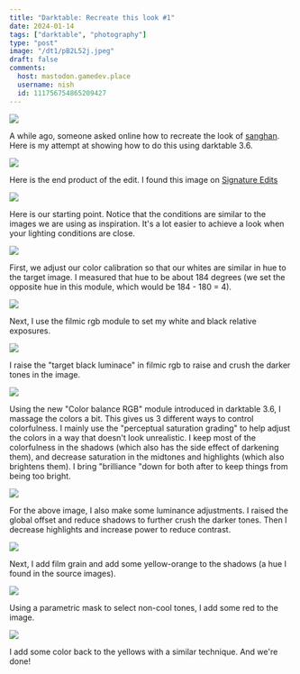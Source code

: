 ```yaml
---
title: "Darktable: Recreate this look #1"
date: 2024-01-14
tags: ["darktable", "photography"]
type: "post"
image: "/dt1/pB2L52j.jpeg"
draft: false
comments:
  host: mastodon.gamedev.place
  username: nish
  id: 111756754865209427
---
```


![](/dt1/Dqo7xDO.jpeg)

A while ago, someone asked online how to recreate the look of [sanghan](https://www.instagram.com/sanghan_).
Here is my attempt at showing how to do this using darktable 3.6.

![](/dt1/pB2L52j.jpeg)

Here is the end product of the edit. I found this image on [Signature Edits](https://www.signatureedits.com/free-raw-photos/)

![](/dt1/EBhTfXv.jpeg)

Here is our starting point. Notice that the conditions are similar to the images we are using as inspiration. It's a lot easier to achieve a look when your lighting conditions are close.

![](/dt1/cfWb4yk.jpeg)

First, we adjust our color calibration so that our whites are similar in hue to the target image. I measured that hue to be about 184 degrees (we set the opposite hue in this module, which would be 184 - 180 = 4).

![](/dt1/q1ZNoeS.jpeg)

Next, I use the filmic rgb module to set my white and black relative exposures.

![](/dt1/fFxijvG.jpeg)

I raise the "target black luminace" in filmic rgb to raise and crush the darker tones in the image.

![](/dt1/nczOcVR.jpeg)

Using the new "Color balance RGB" module introduced in darktable 3.6, I massage the colors a bit. This gives us 3 different ways to control colorfulness. I mainly use the "perceptual saturation grading" to help adjust the colors in a way that doesn't look unrealistic. I keep most of the colorfulness in the shadows (which also has the side effect of darkening them), and decrease saturation in the midtones and highlights (which also brightens them). I bring "brilliance "down for both after to keep things from being too bright.

![](/dt1/P6CwTAh.jpeg)

For the above image, I also make some luminance adjustments. I raised the global offset and reduce shadows to further crush the darker tones. Then I decrease highlights and increase power to reduce contrast.

![](/dt1/fM4JWlP.jpeg)

Next, I add film grain and add some yellow-orange to the shadows (a hue I found in the source images).

![](/dt1/9fQNxIV.jpeg)

Using a parametric mask to select non-cool tones, I add some red to the image.

![](/dt1/qiPIOHa.jpeg)

I add some color back to the yellows with a similar technique. And we're done!
